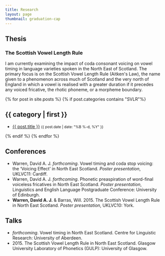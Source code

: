 ```yaml
---
title: Research
layout: page
thumbnail: graduation-cap
---
```

## Thesis
### The Scottish Vowel Length Rule
I am currently examining the impact of coda consonant voicing on vowel timing in language varieties spoken in the North East of Scotland. The primary focus is on the Scottish Vowel Length Rule (Aitken's Law), the name given to a phenomenon across much of Scotland and the very north of England in which a vowel is realised with a greater duration if it precedes any voiced fricative, the rhotic phoneme, or a morpheme boundary.


{% for post in site.posts %}
  {% if post.categories contains "SVLR"%}
  <h2 id="{{ category | first }}-ref">{{ category | first }}</h2>
  <ul>
        <li>
          <a href="{{ post.url | prepend: site.baseurl }}">{{ post.title }}</a>
          <small class="hidden-xs">{{ post.date | date: "%B %-d, %Y" }}</small>
        </li>
    </ul>
  {% endif %}
{% endfor %}

## Conferences
- Warren, David A. J. *forthcoming*\. Vowel timing and coda stop voicing: the ‘Voicing Effect’ in North East Scotland. *Poster presentation*, UKLVC11: Cardiff.
- Warren, David A. J. *forthcoming*\. Phonetic preaspiration of word-final voiceless fricatives in North East Scotland. *Poster presentation*, Linguistics and English Language Postgraduate Conference: University of Edinburgh.
- **Warren, David A. J.** & Barras, Will. 2015\. The Scottish Vowel Length Rule in North East Scotland. *Poster presentation*, UKLVC10: York.

## Talks
- *forthcoming*. Vowel timing in North East Scotland. Centre for Linguistic Research: University of Aberdeen.
- 2015\. The Scottish Vowel Length Rule in North East Scotland. Glasgow University Laboratory of Phonetics (GULP): University of Glasgow.
